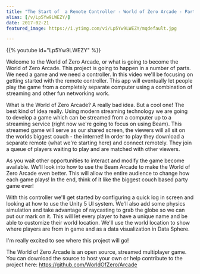 ```yaml
---
title: "The Start of  a Remote Controller - World of Zero Arcade - Part 1"
alias: [/v/Lp5Yw9LWEZY/]
date: 2017-02-21
featured_image: https://i.ytimg.com/vi/Lp5Yw9LWEZY/mqdefault.jpg

---
```


{{% youtube id="Lp5Yw9LWEZY" %}}

Welcome to the World of Zero Arcade, or what is going to become the World of Zero Arcade. This project is going to happen in a number of parts. We need a game and we need a controller. In this video we'll be focusing on getting started with the remote controller. This app will eventually let people play the game from a completely separate computer using a combination of streaming and other fun networking work.

What is the World of Zero Arcade?
A really bad idea. But a cool one! The best kind of idea really. Using modern streaming technology we are going to develop a game which can be streamed from a computer up to a streaming service (right now we're going to focus on using Beam). This streamed game will serve as our shared screen, the viewers will all sit on the worlds biggest couch - the internet! In order to play they download a separate remote (what we're starting here) and connect remotely. They join a queue of players waiting to play and are matched with other viewers.

As you wait other opportunities to interact and modify the game become available. We'll look into how to use the Beam Arcade to make the World of Zero Arcade even better. This will allow the entire audience to change how each game plays! In the end, think of it like the biggest couch based party game ever!

With this controller we'll get started by configuring a quick log in screen and looking at how to use the Unity 5 UI system. We'll also add some physics simulation and take advantage of raycasting to grab the globe so we can put our mark on it. This will let every player to have a unique name and be able to customize their world location. We'll use the world location to show where players are from in game and as a data visualization in Data Sphere.

I'm really excited to see where this project will go!

The World of Zero Arcade is an open source, streamed multiplayer game. You can download the source to host your own or help contribute to the project here: https://github.com/WorldOfZero/Arcade